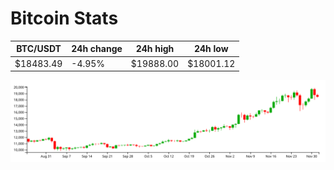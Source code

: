 # Bitcoin Stats

BTC/USDT|24h change|24h high|24h low|
|---|---|---|---|
|$18483.49|-4.95%|$19888.00|$18001.12|

<img src="./chart.svg">
